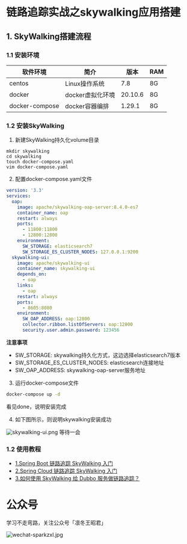 # 链路追踪实战之skywalking应用搭建

## 1. SkyWalking搭建流程

### 1.1 安装环境

|软件环境|简介|版本|RAM
|-------|-------|-------|-------|
|centos|Linux操作系统|7.8|8G|
|docker|docker虚拟化环境|20.10.6|8G|
|docker-compose|docker容器编排|1.29.1|8G|

### 1.2 安装SkyWalking

1. 新建SkyWalking持久化volume目录

```bash'
mkdir skywalking
cd skywalking
touch docker-compose.yaml
vim docker-compose.yaml
```

2. 配置docker-compose.yaml文件

```yaml
version: '3.3'
services:
  oap:
    image: apache/skywalking-oap-server:8.4.0-es7
    container_name: oap
    restart: always
    ports:
      - 11800:11800
      - 12800:12800
    environment:
      SW_STORAGE: elasticsearch7
      SW_STORAGE_ES_CLUSTER_NODES: 127.0.0.1:9200
  skywalking-ui:
    image: apache/skywalking-ui
    container_name: skywalking-ui
    depends_on:
      - oap
    links:
      - oap
    restart: always
    ports:
      - 8605:8080
    environment:
      SW_OAP_ADDRESS: oap:12800
      collector.ribbon.listOfServers: oap:12800
      security.user.admin.password: 123456
```

**注意事项**

- SW_STORAGE: skywalking持久化方式，这边选择elasticsearch7版本
- SW_STORAGE_ES_CLUSTER_NODES: elasticsearch连接地址
- SW_OAP_ADDRESS: skywalking-oap-server服务地址

3. 运行docker-compose文件

```bash
docker-compose up -d
```

看见done，说明安装完成

4. 如下图所示，则说明skywalking安装成功

![skywalking-ui.png](https://oss.sparksys.top/sparkzxl-component/skywalking-ui.png)
等待一会

### 1.2 使用教程

- [1.Spring Boot 链路追踪 SkyWalking 入门](http://www.iocoder.cn/Spring-Boot/SkyWalking)
- [2.Spring Cloud 链路追踪 SkyWalking 入门](http://www.iocoder.cn/Spring-Cloud/SkyWalking)
- [3.如何使用 SkyWalking 给 Dubbo 服务做链路追踪？](https://www.iocoder.cn/SkyWalking/How-do-I-use-Skywalking-to-do-tracking-for-the-Dubbo-service/)

# 公众号

学习不走弯路，关注公众号「凛冬王昭君」

![wechat-sparkzxl.jpg](https://oss.sparksys.top/sparkzxl-component/wechat-sparkzxl.jpg)
